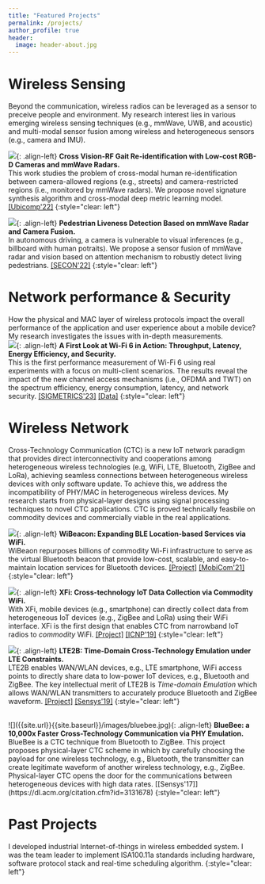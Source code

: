 ```yaml
---
title: "Featured Projects"
permalink: /projects/
author_profile: true
header:
  image: header-about.jpg
---
```


Wireless Sensing
======
Beyond the communication, wireless radios can be leveraged as a sensor to preceive people and environment. My research interest lies in various emerging wireless sensing techniques (e.g., mmWave, UWB, and acoustic) and multi-modal sensor fusion among wireless and heterogeneous sensors (e.g., camera and IMU). 

![]({{site.url}}{{site.baseurl}}/images/Ubicomp22.jpg){: .align-left}
<b>Cross Vision-RF Gait Re-identification with Low-cost RGB-D Cameras and mmWave Radars.</b> <br>
This work studies the problem of cross-modal human re-identification between camera-allowed regions (e.g., streets) and camera-restricted regions (i.e., monitored by mmWave radars). We propose novel signature synthesis algorithm and  cross-modal deep metric learning model. 
[[Ubicomp'22]]([http://liux4189.github.io](https://arxiv.org/abs/2207.07896)) 
{:style="clear: left"}

![]({{site.url}}{{site.baseurl}}/images/SECON22.jpg){: .align-left}
<b>Pedestrian Liveness Detection Based on mmWave Radar and Camera Fusion.</b> <br> 
In autonomous driving, a camera is vulnerable to visual inferences (e.g., billboard with human potraits). We propose a sensor fusion of mmWave radar and vision based on attention mechanism to robustly detect living pedestrians. 
[[SECON'22]](https://liux4189.github.io/files/SECON22_CameraReady.pdf)
{:style="clear: left"}


Network performance & Security
======
How the physical and MAC layer of wireless protocols impact the overall performance of the application and user experience about a mobile device? My research investigates the issues with in-depth measurements.   
![]({{site.url}}{{site.baseurl}}/images/WiFi6.jpg){: .align-left}
<b>A First Look at Wi-Fi 6 in Action: Throughput, Latency, Energy Efficiency, and Security.</b> <br> 
This is the first performance measurement of Wi-Fi 6 using real
experiments with a focus on multi-client scenarios. The results reveal the impact of the new
channel access mechanisms (i.e., OFDMA and TWT) on the spectrum efficiency, energy consumption, latency,
and network security. 
[[SIGMETRICS'23]](https://dl.acm.org/doi/10.1145/3579451) [[Data]](https://github.com/liux4189/wifi-ax-measurement)
{:style="clear: left"}


Wireless Network
======
Cross-Technology Communication (CTC) is a new IoT network paradigm that provides direct interconnectivity and cooperations among heterogeneous wireless technologies (e.g, WiFi, LTE, Bluetooth, ZigBee and LoRa), achieving seamless connections between heterogeneous wireless devices with only software update. To achieve this, we address the incompatibility of PHY/MAC in heterogeneous wireless devices. My research starts from physical-layer designs using signal processing techniques to novel CTC applications. CTC is proved technically feasbile on commodity devices and  commercially viable in the real applications. 

![]({{site.url}}{{site.baseurl}}/images/WiBeacon.jpg){: .align-left}
<b>WiBeacon: Expanding BLE Location-based Services via WiFi.</b> <br> 
WiBeaon repurposes billions of commodity Wi-Fi infrastructure to serve as the virtual Bluetooth beacon that provide low-cost, scalable, and easy-to-maintain location services for Bluetooth devices. 
[[Project]](http://liux4189.github.io/publications/WiBeacon) [[MobiCom'21]](https://liux4189.github.io/files/WiBeacon_MobiCom_CameraReady.pdf)
{:style="clear: left"}

![]({{site.url}}{{site.baseurl}}/images/XFi.JPG){: .align-left}
<b>XFi: Cross-technology IoT Data Collection via Commodity WiFi.</b> <br> 
With XFi, mobile devices (e.g., smartphone) can directly collect data from heterogeneous IoT devices (e.g., ZigBee and LoRa) using their WiFi interface. XFi is the first design that enables CTC from narrowband IoT radios to <i>commodity</i> WiFi. 
[[Project]](http://liux4189.github.io/publications/XFi) [[ICNP'19]](https://liux4189.github.io/files/XFi_Icnp_CameraReady.pdf)
{:style="clear: left"}

![]({{site.url}}{{site.baseurl}}/images/lte2b.jpg){: .align-left}
<b>LTE2B: Time-Domain Cross-Technology Emulation under LTE Constraints.</b> <br> 
LTE2B enables WAN/WLAN devices, e.g., LTE smartphone, WiFi access points to directly share data to low-power IoT devices, e.g., Bluetooth and ZigBee. The key intellectual merit of 
LTE2B is <i>Time-domain Emulation</i> which allows WAN/WLAN transmitters to accurately produce Bluetooth and ZigBee waveform. 
[[Project]](http://liux4189.github.io/publications/LTE2B) [[Sensys'19]](https://liux4189.github.io/files/LTE2B_Sensys_CameraReady.pdf) 
{:style="clear: left"}

<br>
![]({{site.url}}{{site.baseurl}}/images/bluebee.jpg){: .align-left}
<b>BlueBee: a 10,000x Faster Cross-Technology Communication via PHY Emulation.</b> <br>
BlueBee is a CTC technique from Bluetooth to ZigBee. This project proposes physical-layer CTC scheme in which by carefully choosing the payload for one wireless technology, e.g., Bluetooth,
the transmitter can create legitimate waveform of another wireless technology, e.g., ZigBee. Physical-layer CTC opens the door for the communications between heterogeneous
devices with high data rates. [[Sensys'17]](https://dl.acm.org/citation.cfm?id=3131678)
{:style="clear: left"}

<br>

Past Projects 
======
I developed industrial Internet-of-things in wireless embedded system. I was the team leader to implement ISA100.11a standards including hardware, software protocol stack 
and real-time scheduling algorithm. 
{:style="clear: left"}
